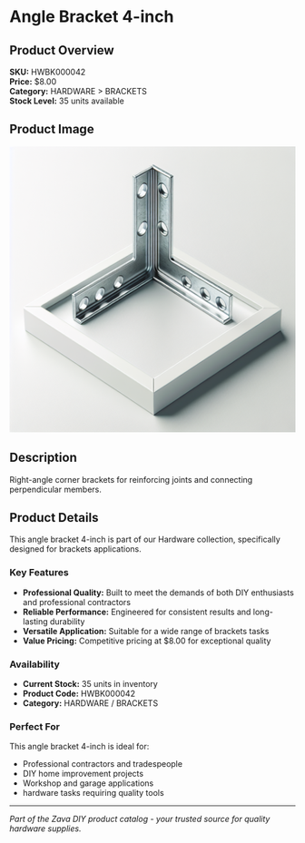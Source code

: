 # Angle Bracket 4-inch

## Product Overview

**SKU:** HWBK000042  
**Price:** $8.00  
**Category:** HARDWARE > BRACKETS  
**Stock Level:** 35 units available  

## Product Image

![Angle Bracket 4-inch](https://raw.githubusercontent.com/microsoft/ai-tour-26-zava-diy-dataset-plus-mcp/refs/heads/main/images/hardware_brackets_angle_bracket_4_inch_20250620_201346.png)

## Description

Right-angle corner brackets for reinforcing joints and connecting perpendicular members.

## Product Details

This angle bracket 4-inch is part of our Hardware collection, specifically designed for brackets applications. 

### Key Features

- **Professional Quality:** Built to meet the demands of both DIY enthusiasts and professional contractors
- **Reliable Performance:** Engineered for consistent results and long-lasting durability
- **Versatile Application:** Suitable for a wide range of brackets tasks
- **Value Pricing:** Competitive pricing at $8.00 for exceptional quality

### Availability

- **Current Stock:** 35 units in inventory
- **Product Code:** HWBK000042
- **Category:** HARDWARE / BRACKETS

### Perfect For

This angle bracket 4-inch is ideal for:
- Professional contractors and tradespeople
- DIY home improvement projects  
- Workshop and garage applications
- hardware tasks requiring quality tools

---

*Part of the Zava DIY product catalog - your trusted source for quality hardware supplies.*

